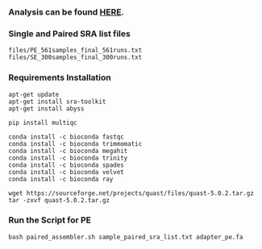 ### Analysis can be found [HERE](https://github.com/Rajan-sust/covid19-Assembly/blob/development/script/Assembly_analysis.md).

### Single and Paired SRA list files

```
files/PE_561samples_final_561runs.txt
files/SE_300samples_final_300runs.txt
```

### Requirements Installation

```
apt-get update
apt-get install sra-toolkit
apt-get install abyss
```

```
pip install multiqc
```

```
conda install -c bioconda fastqc
conda install -c bioconda trimmomatic
conda install -c bioconda megahit
conda install -c bioconda trinity
conda install -c bioconda spades
conda install -c bioconda velvet
conda install -c bioconda ray
```

```
wget https://sourceforge.net/projects/quast/files/quast-5.0.2.tar.gz
tar -zxvf quast-5.0.2.tar.gz
```

### Run the Script for PE

```
bash paired_assembler.sh sample_paired_sra_list.txt adapter_pe.fa
```